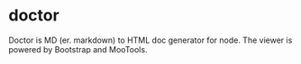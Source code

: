 doctor
======

Doctor is MD (er. markdown) to HTML doc generator for node. The viewer is powered by Bootstrap and MooTools. 
